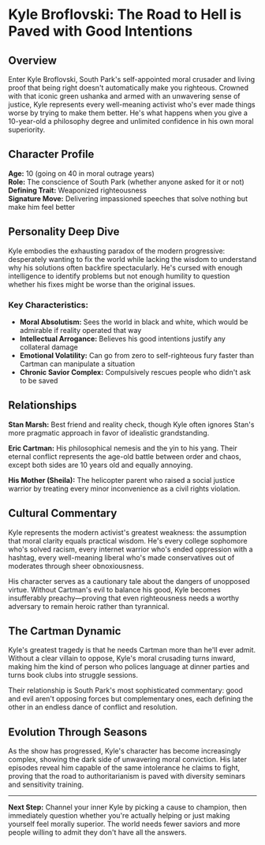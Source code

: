 # Kyle Broflovski: The Road to Hell is Paved with Good Intentions

## Overview

Enter Kyle Broflovski, South Park's self-appointed moral crusader and living proof that being right doesn't automatically make you righteous. Crowned with that iconic green ushanka and armed with an unwavering sense of justice, Kyle represents every well-meaning activist who's ever made things worse by trying to make them better. He's what happens when you give a 10-year-old a philosophy degree and unlimited confidence in his own moral superiority.

## Character Profile

**Age:** 10 (going on 40 in moral outrage years)  
**Role:** The conscience of South Park (whether anyone asked for it or not)  
**Defining Trait:** Weaponized righteousness  
**Signature Move:** Delivering impassioned speeches that solve nothing but make him feel better

## Personality Deep Dive

Kyle embodies the exhausting paradox of the modern progressive: desperately wanting to fix the world while lacking the wisdom to understand why his solutions often backfire spectacularly. He's cursed with enough intelligence to identify problems but not enough humility to question whether his fixes might be worse than the original issues.

### Key Characteristics:
- **Moral Absolutism:** Sees the world in black and white, which would be admirable if reality operated that way
- **Intellectual Arrogance:** Believes his good intentions justify any collateral damage
- **Emotional Volatility:** Can go from zero to self-righteous fury faster than Cartman can manipulate a situation
- **Chronic Savior Complex:** Compulsively rescues people who didn't ask to be saved

## Relationships

**Stan Marsh:** Best friend and reality check, though Kyle often ignores Stan's more pragmatic approach in favor of idealistic grandstanding.

**Eric Cartman:** His philosophical nemesis and the yin to his yang. Their eternal conflict represents the age-old battle between order and chaos, except both sides are 10 years old and equally annoying.

**His Mother (Sheila):** The helicopter parent who raised a social justice warrior by treating every minor inconvenience as a civil rights violation.

## Cultural Commentary

Kyle represents the modern activist's greatest weakness: the assumption that moral clarity equals practical wisdom. He's every college sophomore who's solved racism, every internet warrior who's ended oppression with a hashtag, every well-meaning liberal who's made conservatives out of moderates through sheer obnoxiousness.

His character serves as a cautionary tale about the dangers of unopposed virtue. Without Cartman's evil to balance his good, Kyle becomes insufferably preachy—proving that even righteousness needs a worthy adversary to remain heroic rather than tyrannical.

## The Cartman Dynamic

Kyle's greatest tragedy is that he needs Cartman more than he'll ever admit. Without a clear villain to oppose, Kyle's moral crusading turns inward, making him the kind of person who polices language at dinner parties and turns book clubs into struggle sessions.

Their relationship is South Park's most sophisticated commentary: good and evil aren't opposing forces but complementary ones, each defining the other in an endless dance of conflict and resolution.

## Evolution Through Seasons

As the show has progressed, Kyle's character has become increasingly complex, showing the dark side of unwavering moral conviction. His later episodes reveal him capable of the same intolerance he claims to fight, proving that the road to authoritarianism is paved with diversity seminars and sensitivity training.

---

**Next Step:** Channel your inner Kyle by picking a cause to champion, then immediately question whether you're actually helping or just making yourself feel morally superior. The world needs fewer saviors and more people willing to admit they don't have all the answers.